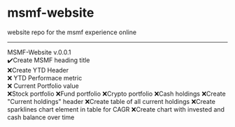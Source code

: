 # msmf-website
website repo for the msmf experience online

---
MSMF-Website v.0.0.1  
:heavy_check_mark:Create MSMF heading title  
:x:Create YTD Header  
:x:  YTD Performace metric  
:x:  Current Portfolio value  
  :x:Stock portfolio
  :x:Fund portfolio
  :x:Crypto portfolio
  :x:Cash holdings
:x:Create "Current holdings" header
:x:Create table of all current holdings
:x:Create sparklines chart element in table for CAGR
:x:Create chart with invested and cash balance over time
  
